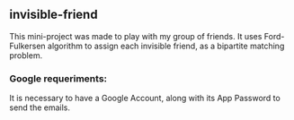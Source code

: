 ## invisible-friend

This mini-project was made to play with my group of friends. It uses Ford-Fulkersen algorithm to assign each invisible friend, as a bipartite matching problem.

### Google requeriments:

It is necessary to have a Google Account, along with its App Password to send the emails.
